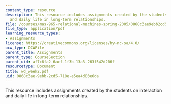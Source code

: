 ```yaml
---
content_type: resource
description: This resource includes assignments created by the students on interaction
  and daily life in long-term relationships.
file: /courses/mas-965-relational-machines-spring-2005/0868c3ae9ebb2cd5718ee5ea4d03e6da_wd_week2.pdf
file_type: application/pdf
learning_resource_types:
- Assignments
license: https://creativecommons.org/licenses/by-nc-sa/4.0/
ocw_type: OCWFile
parent_title: Assignments
parent_type: CourseSection
parent_uid: af7c6fa2-6acf-1f3b-13a3-263f542d206f
resourcetype: Document
title: wd_week2.pdf
uid: 0868c3ae-9ebb-2cd5-718e-e5ea4d03e6da
---
```

This resource includes assignments created by the students on interaction and daily life in long-term relationships.